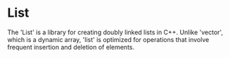 # List

The 'List' is a library for creating doubly linked lists in C++. 
Unlike 'vector', which is a dynamic array, 'list' is optimized for 
operations that involve frequent insertion and deletion of elements.
